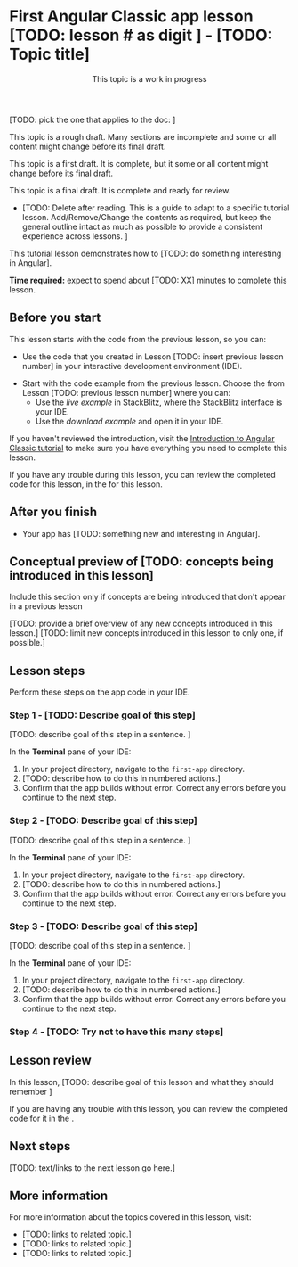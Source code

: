 # First Angular Classic app lesson \[TODO: lesson # as digit \] - \[TODO: Topic title\]

<div class="callout is-important">

<header>This topic is a work in progress</header>

\[TODO: pick the one that applies to the doc: \]

This topic is a rough draft. Many sections are incomplete and some or all content might change before its final draft.

This topic is a first draft. It is complete, but it some or all content might change before its final draft.

This topic is a final draft. It is complete and ready for review.

</div>

*  \[TODO: Delete after reading. This is a guide to adapt to a specific tutorial lesson. Add/Remove/Change the contents as required, but keep the general outline intact as much as possible to provide a consistent experience across lessons.  \]

This tutorial lesson demonstrates how to \[TODO: do something interesting in Angular\].

**Time required:** expect to spend about \[TODO: XX\] minutes to complete this lesson.

## Before you start

This lesson starts with the code from the previous lesson, so you can:

*   Use the code that you created in Lesson \[TODO: insert previous lesson number\] in your interactive development environment (IDE).
<!--                                                                         update previous lesson link: vv -->
*   Start with the code example from the previous lesson. Choose the <live-example name="first-app-lesson-00"></live-example> from Lesson \[TODO: previous lesson number\] where you can:
    *   Use the *live example* in StackBlitz, where the StackBlitz interface is your IDE.
    *   Use the *download example* and open it in your IDE.

If you haven't reviewed the introduction, visit the [Introduction to Angular Classic tutorial](tutorial/first-app) to make sure you have everything you need to complete this lesson.

If you have any trouble during this lesson, you can review the completed code for this lesson, in the <live-example></live-example> for this lesson.

## After you finish

* Your app has \[TODO: something new and interesting in Angular\].

## Conceptual preview of \[TODO: concepts being introduced in this lesson\]

Include this section only if concepts are being introduced that don't appear in a previous lesson

\[TODO: provide a brief overview of any new concepts introduced in this lesson.\]
\[TODO: limit new concepts introduced in this lesson to only one, if possible.\]

## Lesson steps

Perform these steps on the app code in your IDE.

### Step 1 - \[TODO: Describe goal of this step\]

\[TODO: describe goal of this step in a sentence. \]

In the **Terminal** pane of your IDE:

1.  In your project directory, navigate to the `first-app` directory.
1.  \[TODO: describe how to do this in numbered actions.\]
1.  Confirm that the app builds without error.
    Correct any errors before you continue to the next step.

### Step 2 - \[TODO: Describe goal of this step\]

\[TODO: describe goal of this step in a sentence. \]

In the **Terminal** pane of your IDE:

1.  In your project directory, navigate to the `first-app` directory.
1.  \[TODO: describe how to do this in numbered actions.\]
1.  Confirm that the app builds without error.
    Correct any errors before you continue to the next step.

### Step 3 - \[TODO: Describe goal of this step\]

\[TODO: describe goal of this step in a sentence. \]

In the **Terminal** pane of your IDE:

1.  In your project directory, navigate to the `first-app` directory.
1.  \[TODO: describe how to do this in numbered actions.\]
1.  Confirm that the app builds without error.
    Correct any errors before you continue to the next step.

### Step 4 - \[TODO: Try not to have this many steps\]

## Lesson review

In this lesson, \[TODO: describe goal of this lesson and what they should remember \]

If you are having any trouble with this lesson, you can review the completed code for it in the <live-example></live-example>.

## Next steps

\[TODO: text/links to the next lesson go here.\]

## More information

For more information about the topics covered in this lesson, visit:

*  \[TODO: links to related topic.\]
*  \[TODO: links to related topic.\]
*  \[TODO: links to related topic.\]
